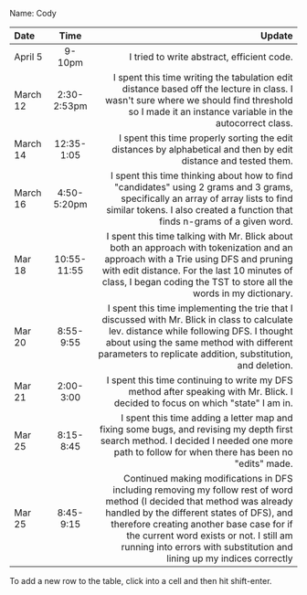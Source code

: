 Name: Cody

| Date     |    Time     |                                                                                                                                                                                                                                                                                                                                 Update |
|:---------|:-----------:|---------------------------------------------------------------------------------------------------------------------------------------------------------------------------------------------------------------------------------------------------------------------------------------------------------------------------------------:|
| April 5  |   9-10pm    |                                                                                                                                                                                                                                                                                             I tried to write abstract, efficient code. |
| March 12 | 2:30-2:53pm |                                                                                                                                        I spent this time writing the tabulation edit distance based off the lecture in class. I wasn't sure where we should find threshold so I made it an instance variable in the autocorrect class. |
| March 14 | 12:35-1:05  |                                                                                                                                                                                                                       I spent this time properly sorting the edit distances by alphabetical and then by edit distance and tested them. |
| March 16 | 4:50-5:20pm |                                                                                                                        I spent this time thinking about how to find "candidates" using 2 grams and 3 grams, specifically an array of array lists to find similar tokens. I also created a function that finds n-grams of a given word. |
| Mar 18   | 10:55-11:55 |                                                                              I spent this time talking with Mr. Blick about both an approach with tokenization and an approach with a Trie using DFS and pruning with edit distance. For the last 10 minutes of class, I began coding the TST to store all the words in my dictionary. |
| Mar 20   |  8:55-9:55  |                                                                                    I spent this time implementing the trie that I discussed with Mr. Blick in class to calculate lev. distance while following DFS. I thought about using the same method with different parameters to replicate addition, substitution, and deletion. |
| Mar 21   |  2:00-3:00  |                                                                                                                                                                                                        I spent this time continuing to write my DFS method after speaking with Mr. Blick. I decided to focus on which "state" I am in. |
| Mar 25   |  8:15-8:45  |                                                                                                                                             I spent this time adding a letter map and fixing some bugs, and revising my depth first search method. I decided I needed one more path to follow for when there has been no "edits" made. |
| Mar 25   |  8:45-9:15  | Continued making modifications in DFS including removing my follow rest of word method (I decided that method was already handled by the different states of DFS), and therefore creating another base case for if the current word exists or not. I still am running into errors with substitution and lining up my indices correctly |


To add a new row to the table, click into a cell and then hit shift-enter.